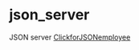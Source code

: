 # json_server
JSON server
[ClickforJSONemployee](https://json-employee-data.onrender.com/employees
)
